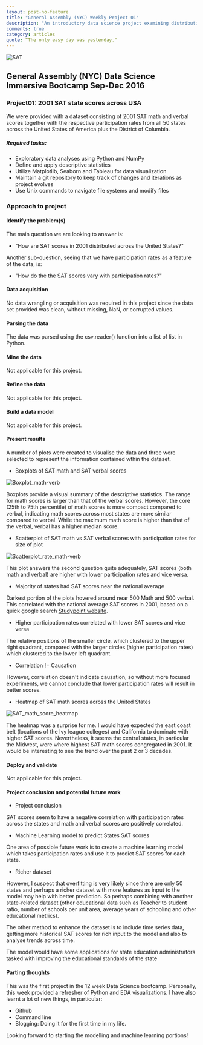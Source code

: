 ```yaml
---
layout: post-no-feature
title: "General Assembly (NYC) Weekly Project 01"
description: "An introductory data science project examining distributions of 2001 SAT scores in USA."
comments: true
category: articles
quote: “The only easy day was yesterday."
---
```


![SAT]({{site-url}}/images/SATscore.png)

## General Assembly (NYC) Data Science Immersive Bootcamp Sep-Dec 2016

### Project01: 2001 SAT state scores across USA
We were provided with a dataset consisting of 2001 SAT math and verbal scores together with the respective participation rates from all 50 states across the United States of America plus the District of Columbia.

##### Required tasks:

- Exploratory data analyses using Python and NumPy
- Define and apply descriptive statistics
- Utilize Matplotlib, Seaborn and Tableau for data visualization
- Maintain a git repository to keep track of changes and iterations as project evolves
- Use Unix commands to navigate file systems and modify files

### Approach to project

#### Identify the problem(s)

The main question we are looking to answer is:
	
- "How are SAT scores in 2001 distributed across the United States?"

Another sub-question, seeing that we have participation rates as a feature of the data, is:
	
 - "How do the the SAT scores vary with participation rates?"

#### Data acquisition

No data wrangling or acquisition was required in this project since the data set provided was clean, without missing, NaN, or corrupted values.

#### Parsing the data

The data was parsed using the csv.reader() function into a list of list in Python.

#### Mine the data

Not applicable for this project.

#### Refine the data

Not applicable for this project.

#### Build a data model

Not applicable for this project.

#### Present results

A number of plots were created to visualise the data and three were selected to represent the information contained wthin the dataset.

- Boxplots of SAT math and SAT verbal scores

![Boxplot_math-verb]({{site-url}}/images/GA-DSI_Proj01_Boxplot_math-verb.png?raw=true)

Boxplots provide a visual summary of the descriptive statistics. The range for math scores is larger than that of the verbal scores. However, the core (25th to 75th percentile) of math scores is more compact compared to verbal, indicating math scores across most states are more similar compared to verbal. While the maximum math score is higher than that of the verbal, verbal has a higher median score.

- Scatterplot of SAT math vs SAT verbal scores with participation rates for size of plot

![Scatterplot_rate_math-verb]({{site-url}}/images/GA-DSI_Proj01_Scatterplot_rate_math-verb.png?raw=true)

This plot answers the second question quite adequately, SAT scores (both math and verbal) are higher with lower participation rates and vice versa.

- Majority of states had SAT scores near the national average

Darkest portion of the plots hovered around near 500 Math and 500 verbal. This correlated with the national average SAT scores in 2001, based on a quick google search [Studypoint website](http://www.studypoint.com/ed/average-sat-scores/).

- Higher participation rates correlated with lower SAT scores and vice versa

The relative positions of the smaller circle, which clustered to the upper right quadrant, compared with the larger circles (higher participation rates) which clustered to the lower left quadrant.

- Correlation != Causation

However, correlation doesn't indicate causation, so without more focused experiments, we cannot conclude that lower participation rates will result in better scores.

- Heatmap of SAT math scores across the United States

![SAT_math_score_heatmap]({{site-url}}/images/SAT_math_score_heatmap.png?raw=true)

The heatmap was a surprise for me. I would have expected the east coast belt (locations of the Ivy league colleges) and California to dominate with higher SAT scores. Nevertheless, it seems the central states, in particular the Midwest, were where highest SAT math scores congregated in 2001. It would be interesting to see the trend over the past 2 or 3 decades.

#### Deploy and validate

Not applicable for this project.

#### Project conclusion and potential future work

- Project conclusion

SAT scores seem to have a negative correlation with participation rates across the states and math and verbal scores are positively correlated.

- Machine Learning model to predict States SAT scores

One area of possible future work is to create a machine learning model which takes participation rates and use it to predict SAT scores for each state.

- Richer dataset

However, I suspect that overfitting is very likely since there are only 50 states and perhaps a richer dataset with more features as input to the model may help with better prediction. So perhaps combining with another state-related dataset (other educational data such as Teacher to student ratio, number of schools per unit area, average years of schooling and other educational metrics).

The other method to enhance the dataset is to include time series data, getting more historical SAT scores for rich input to the model and also to analyse trends across time.

The model would have some applications for state education administrators tasked with improving the educational standards of the state

#### Parting thoughts

This was the first project in the 12 week Data Science bootcamp. Personally, this week provided a refresher of Python and EDA visualizations. I have also learnt a lot of new things, in particular:

- Github
- Command line
- Blogging: Doing it for the first time in my life.

Looking forward to starting the modelling and machine learning portions!





     

